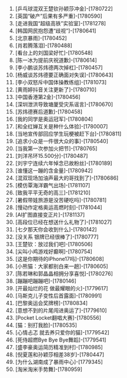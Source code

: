 
1. [乒乓球混双王楚钦孙颖莎冲金]-[1780722]
1. [英国“破产”后果有多严重]-[1780590]
1. [走进我国“超级高铁”实验室]-[1781278]
1. [韩国网民抱怨遭“歧视”]-[1780641]
1. [北京暴雨]-[1780452]
1. [肖若腾落泪]-[1780488]
1. [看台上的刘国梁好忙]-[1780548]
1. [陈一冰为提前庆祝道歉]-[1780614]
1. [李小鹏谈苏炜德两次掉杠]-[1780457]
1. [杨威谈苏炜德要正确面对失误]-[1780643]
1. [李小双怒斥中国体操教练组]-[1781073]
1. [黄雨婷抖音关注更新了]-[1780710]
1. [中国香港第2金]-[1780456]
1. [深圳泄洪导致塘厦受灾系谣言]-[1780670]
1. [苏炜德赛后道歉]-[1780458]
1. [我的同学是奥运冠军]-[1780804]
1. [和全红婵互关是种什么体验]-[1780007]
1. [当地宣传部回应学生玩梗被赶下台]-[1780811]
1. [追求小众是一件很大众的事]-[1780540]
1. [当我第一次参加火把节]-[1780765]
1. [刘洋吊环15.500分]-[1780487]
1. [刘宇宁连续六年悼念已故粉丝]-[1780189]
1. [谁懂这一蹦的含金量]-[1780942]
1. [混双现场加油声最大的哥找到了]-[1780686]
1. [模仿覃海洋霸气出场]-[1781107]
1. [致我平平无奇的高三]-[1781210]
1. [暑假带娃旅游是没苦硬吃吗]-[1780781]
1. [慢动作定格奥运高燃时刻]-[1781044]
1. [AI扩图直接变正片]-[1781137]
1. [高段位已经在想送什么礼物了]-[1781027]
1. [七夕那天你会收到什么]-[1780142]
1. [没关系 银牌已经很棒了]-[1780777]
1. [王楚钦：放过我们吧]-[1780506]
1. [尖叫小鸡游戏好癫啊]-[1780754]
1. [这是你期待的iPhone17吗]-[1780608]
1. [小熊猫：大家都别白来一趟]-[1780605]
1. [陈若琳和郭晶晶相拥分享喜悦]-[1780276]
1. [蹦蹦吧蹦蹦吧]-[1780146]
1. [开最灿烂的花 做最耀眼的火]-[1779617]
1. [马斯克儿子变性后首露面]-[1780991]
1. [巴黎奥运会奖牌榜]-[1780834]
1. [意想不到的片尾闯进奥运了]-[1779610]
1. [Pocket Locket翻唱大赛]-[1780556]
1. [猫：别打我脸]-[1780535]
1. [心情忐忑 就去养只爱你的猫]-[1779542]
1. [死侍超燃Bye Bye Bye舞蹈]-[1779541]
1. [盛李豪奥运简历精准到村]-[1780985]
1. [倪夏莲和孙颖莎相差38岁]-[1780447]
1. [为什么湖南成了暴雨中心]-[1779345]
1. [淘米淘米手势舞]-[1780959]